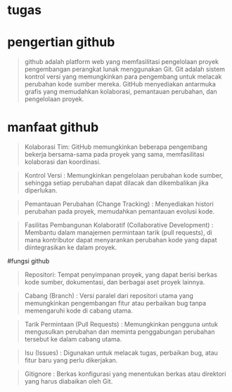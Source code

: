 # tugas

# pengertian github
  > github adalah platform web yang memfasilitasi pengelolaan proyek pengembangan perangkat lunak menggunakan Git. Git adalah sistem kontrol versi yang memungkinkan para pengembang untuk melacak perubahan kode sumber mereka.
    GitHub menyediakan antarmuka grafis yang memudahkan kolaborasi, pemantauan perubahan, dan pengelolaan proyek. 

# manfaat github
  > Kolaborasi Tim: GitHub memungkinkan beberapa pengembang bekerja bersama-sama pada proyek yang sama, memfasilitasi kolaborasi dan koordinasi.

  > Kontrol Versi : Memungkinkan pengelolaan perubahan kode sumber, sehingga setiap perubahan dapat dilacak dan dikembalikan jika diperlukan.

  > Pemantauan Perubahan (Change Tracking) : Menyediakan histori perubahan pada proyek, memudahkan pemantauan evolusi kode.

  > Fasilitas Pembangunan Kolaboratif (Collaborative Development) : Membantu dalam manajemen permintaan tarik (pull requests), di mana kontributor dapat menyarankan perubahan kode yang dapat diintegrasikan ke dalam proyek.

#fungsi github
  > Repositori: Tempat penyimpanan proyek, yang dapat berisi berkas kode sumber, dokumentasi, dan berbagai aset proyek lainnya.

  > Cabang (Branch) : Versi paralel dari repositori utama yang memungkinkan pengembangan fitur atau perbaikan bug tanpa memengaruhi kode di cabang utama.

  > Tarik Permintaan (Pull Requests) : Memungkinkan pengguna untuk mengusulkan perubahan dan meminta penggabungan perubahan tersebut ke dalam cabang utama.

  > Isu (Issues) : Digunakan untuk melacak tugas, perbaikan bug, atau fitur baru yang perlu dikerjakan.

  > Gitignore : Berkas konfigurasi yang menentukan berkas atau direktori yang harus diabaikan oleh Git.


 
   
